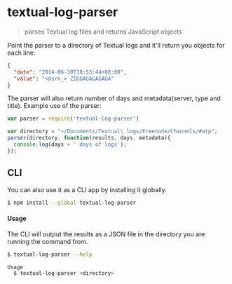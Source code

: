 # textual-log-parser
> parses Textual log files and returns JavaScript objects

Point the parser to a directory of Textual logs and it'll return you objects for each line:
```json
{
  "date": "2014-06-30T18:53:44+08:00",
  "value": "<@srn_> ZIGGAGAGAGAGA"
}
```

The parser will also return number of days and metadata(server, type and title).
Example use of the parser:
```js
var parser = require('textual-log-parser')

var directory = "~/Documents/Textual\ logs/Freenode/Channels/#atp";
parser(directory, function(results, days, metadata){
  console.log(days + ' days of logs');
});
```

## CLI
You can also use it as a CLI app by installing it globally.

```sh
$ npm install --global textual-log-parser
```

#### Usage
The CLI will output the results as a JSON file in the directory you are running the command from.

```sh
$ textual-log-parser --help

Usage
  $ textual-log-parser <directory>
```